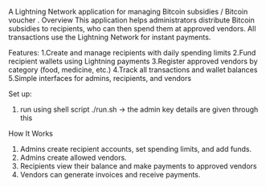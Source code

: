 A Lightning Network application for managing Bitcoin subsidies / Bitcoin voucher .
Overview
This application helps administrators distribute Bitcoin subsidies to recipients, who can then spend them at approved vendors. 
All transactions use the Lightning Network for instant payments.

Features:
1.Create and manage recipients with daily spending limits
2.Fund recipient wallets using Lightning payments
3.Register approved vendors by category (food, medicine, etc.)
4.Track all transactions and wallet balances
5.Simple interfaces for admins, recipients, and vendors

Set up: 
1. run using shell script ./run.sh -> the admin key details are given through this

How It Works
1. Admins create recipient accounts, set spending limits, and add funds. 
2. Admins create allowed vendors.
3. Recipients view their balance and make payments to approved vendors
4. Vendors can generate invoices and receive payments.
